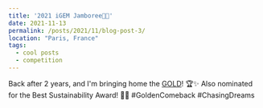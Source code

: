 ```yaml
---
title: '2021 iGEM Jamboree💓💥'
date: 2021-11-13
permalink: /posts/2021/11/blog-post-3/
location: "Paris, France"
tags:
  - cool posts
  - competition
---
```


Back after 2 years, and I'm bringing home the [GOLD](https://ziweiwuzw.github.io/Personal-Homepage/files/2021iGEM.pdf)! 🏆✨ Also nominated for the Best Sustainability Award! 🌱🥇 #GoldenComeback #ChasingDreams
